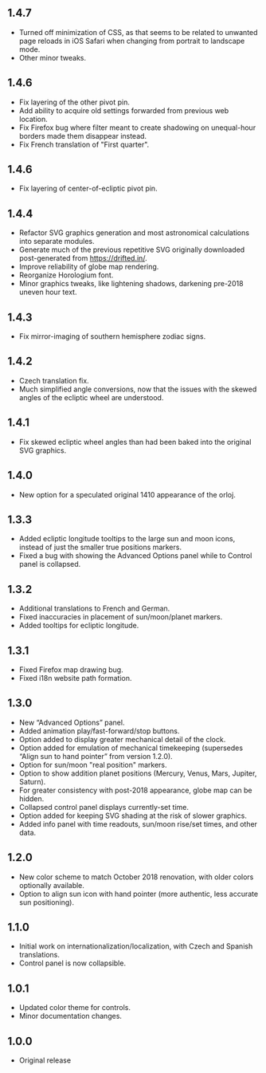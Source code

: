 ## 1.4.7

* Turned off minimization of CSS, as that seems to be related to unwanted page reloads in iOS Safari when changing from portrait to landscape mode.
* Other minor tweaks.

## 1.4.6

* Fix layering of the other pivot pin.
* Add ability to acquire old settings forwarded from previous web location.
* Fix Firefox bug where filter meant to create shadowing on unequal-hour borders made them disappear instead.
* Fix French translation of "First quarter".

## 1.4.6

* Fix layering of center-of-ecliptic pivot pin.

## 1.4.4

* Refactor SVG graphics generation and most astronomical calculations into separate modules.
* Generate much of the previous repetitive SVG originally downloaded post-generated from https://drifted.in/.
* Improve reliability of globe map rendering.
* Reorganize Horologium font.
* Minor graphics tweaks, like lightening shadows, darkening pre-2018 uneven hour text.

## 1.4.3

* Fix mirror-imaging of southern hemisphere zodiac signs.

## 1.4.2

* Czech translation fix.
* Much simplified angle conversions, now that the issues with the skewed angles of the ecliptic wheel are understood.

## 1.4.1

* Fix skewed ecliptic wheel angles than had been baked into the original SVG graphics.

## 1.4.0

* New option for a speculated original 1410 appearance of the orloj.

## 1.3.3

* Added ecliptic longitude tooltips to the large sun and moon icons, instead of just the smaller true positions markers.
* Fixed a bug with showing the Advanced Options panel while to Control panel is collapsed.

## 1.3.2

* Additional translations to French and German.
* Fixed inaccuracies in placement of sun/moon/planet markers.
* Added tooltips for ecliptic longitude.

## 1.3.1

* Fixed Firefox map drawing bug.
* Fixed i18n website path formation.

## 1.3.0

* New “Advanced Options” panel.
* Added animation play/fast-forward/stop buttons.
* Option added to display greater mechanical detail of the clock.
* Option added for emulation of mechanical timekeeping (supersedes “Align sun to hand pointer” from version 1.2.0).
* Option for sun/moon "real position" markers.
* Option to show addition planet positions (Mercury, Venus, Mars, Jupiter, Saturn).
* For greater consistency with post-2018 appearance, globe map can be hidden.
* Collapsed control panel displays currently-set time.
* Option added for keeping SVG shading at the risk of slower graphics.
* Added info panel with time readouts, sun/moon rise/set times, and other data.

## 1.2.0

* New color scheme to match October 2018 renovation, with older colors optionally available.
* Option to align sun icon with hand pointer (more authentic, less accurate sun positioning).

## 1.1.0

* Initial work on internationalization/localization, with Czech and Spanish translations.
* Control panel is now collapsible.

## 1.0.1

* Updated color theme for controls.
* Minor documentation changes.

## 1.0.0

* Original release
